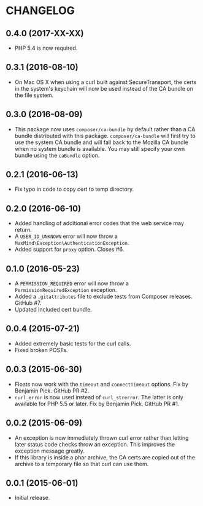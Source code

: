 CHANGELOG
=========

0.4.0 (2017-XX-XX)
------------------

* PHP 5.4 is now required.

0.3.1 (2016-08-10)
------------------

* On Mac OS X when using a curl built against SecureTransport, the certs
  in the system's keychain will now be used instead of the CA bundle on
  the file system.

0.3.0 (2016-08-09)
------------------

* This package now uses `composer/ca-bundle` by default rather than a CA
  bundle distributed with this package. `composer/ca-bundle` will first try
  to use the system CA bundle and will fall back to the Mozilla CA bundle
  when no system bundle is available. You may still specify your own bundle
  using the `caBundle` option.

0.2.1 (2016-06-13)
------------------

* Fix typo in code to copy cert to temp directory.

0.2.0 (2016-06-10)
------------------

* Added handling of additional error codes that the web service may return.
* A `USER_ID_UNKNOWN` error will now throw a
  `MaxMind\Exception\AuthenticationException`.
* Added support for `proxy` option. Closes #6.

0.1.0 (2016-05-23)
------------------

* A `PERMISSION_REQUIRED` error will now throw a `PermissionRequiredException`
  exception.
* Added a `.gitattributes` file to exclude tests from Composer releases.
  GitHub #7.
* Updated included cert bundle.

0.0.4 (2015-07-21)
------------------

* Added extremely basic tests for the curl calls.
* Fixed broken POSTs.

0.0.3 (2015-06-30)
------------------

* Floats now work with the `timeout` and `connectTimeout` options. Fix by
  Benjamin Pick. GitHub PR #2.
* `curl_error` is now used instead of `curl_strerror`. The latter is only
  available for PHP 5.5 or later. Fix by Benjamin Pick. GitHub PR #1.


0.0.2 (2015-06-09)
------------------

* An exception is now immediately thrown curl error rather than letting later
  status code checks throw an exception. This improves the exception message
  greatly.
* If this library is inside a phar archive, the CA certs are copied out of the
  archive to a temporary file so that curl can use them.

0.0.1 (2015-06-01)
------------------

* Initial release.
